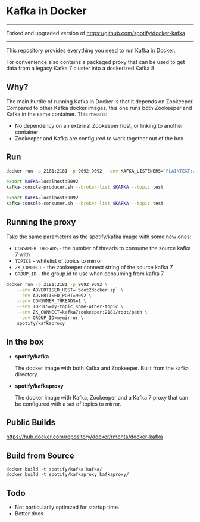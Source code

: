 Kafka in Docker
===

-----
Forked and upgraded version of https://github.com/spotify/docker-kafka

-----

This repository provides everything you need to run Kafka in Docker.

For convenience also contains a packaged proxy that can be used to get data from
a legacy Kafka 7 cluster into a dockerized Kafka 8.

Why?
---
The main hurdle of running Kafka in Docker is that it depends on Zookeeper.
Compared to other Kafka docker images, this one runs both Zookeeper and Kafka
in the same container. This means:

* No dependency on an external Zookeeper host, or linking to another container
* Zookeeper and Kafka are configured to work together out of the box

Run
---

```bash
docker run -p 2181:2181 -p 9092:9092 --env KAFKA_LISTENERS="PLAINTEXT://:9092" rmohta/docker-kafka:latest
```

```bash
export KAFKA=localhost:9092
kafka-console-producer.sh --broker-list $KAFKA --topic test
```

```bash
export KAFKA=localhost:9092
kafka-console-consumer.sh --broker-list $KAFKA --topic test
```

Running the proxy
-----------------

Take the same parameters as the spotify/kafka image with some new ones:
 * `CONSUMER_THREADS` - the number of threads to consume the source kafka 7 with
 * `TOPICS` - whitelist of topics to mirror
 * `ZK_CONNECT` - the zookeeper connect string of the source kafka 7
 * `GROUP_ID` - the group.id to use when consuming from kafka 7

```bash
docker run -p 2181:2181 -p 9092:9092 \
    --env ADVERTISED_HOST=`boot2docker ip` \
    --env ADVERTISED_PORT=9092 \
    --env CONSUMER_THREADS=1 \
    --env TOPICS=my-topic,some-other-topic \
    --env ZK_CONNECT=kafka7zookeeper:2181/root/path \
    --env GROUP_ID=mymirror \
    spotify/kafkaproxy
```

In the box
---
* **spotify/kafka**

  The docker image with both Kafka and Zookeeper. Built from the `kafka`
  directory.

* **spotify/kafkaproxy**

  The docker image with Kafka, Zookeeper and a Kafka 7 proxy that can be
  configured with a set of topics to mirror.

Public Builds
---

https://hub.docker.com/repository/docker/rmohta/docker-kafka


Build from Source
---

    docker build -t spotify/kafka kafka/
    docker build -t spotify/kafkaproxy kafkaproxy/

Todo
---

* Not particularily optimzed for startup time.
* Better docs


